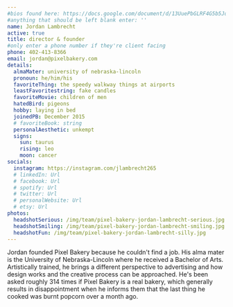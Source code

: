 ```yaml
---
#bios found here: https://docs.google.com/document/d/13UuePbGLRF4G5b5JoEe2Vua3NukZ1-QwRW4Oisnd8lI/edit#
#anything that should be left blank enter: ''
name: Jordan Lambrecht
active: true
title: director & founder
#only enter a phone number if they're client facing
phone: 402-413-8366
email: jordan@pixelbakery.com
details:
  almaMater: university of nebraska-lincoln
  pronoun: he/him/his
  favoriteThing: the speedy walkway things at airports
  leastFavoritestring: fake candles
  favoriteMovie: children of men
  hatedBird: pigeons
  hobby: laying in bed
  joinedPB: December 2015
  # favoriteBook: string
  personalAesthetic: unkempt
  signs:
    sun: taurus
    rising: leo
    moon: cancer
socials:
  instagram: https://instagram.com/jlambrecht265
  # linkedIn: Url
  # facebook: Url
  # spotify: Url
  # twitter: Url
  # personalWebsite: Url
  # etsy: Url
photos:
  headshotSerious: /img/team/pixel-bakery-jordan-lambrecht-serious.jpg
  headshotSmiling: /img/team/pixel-bakery-jordan-lambrecht-smiling.jpg
  headshotFun: /img/team/pixel-bakery-jordan-lambrecht-silly.jpg
---
```


Jordan founded Pixel Bakery because he couldn't find a job. His alma mater is the University of Nebraska-Lincoln where he received a Bachelor of Arts. Artistically trained, he brings a different perspective to advertising and how design works and the creative process can be approached. He's been asked roughly 314 times if Pixel Bakery is a real bakery, which generally results in disappointment when he informs them that the last thing he cooked was burnt popcorn over a month ago.
